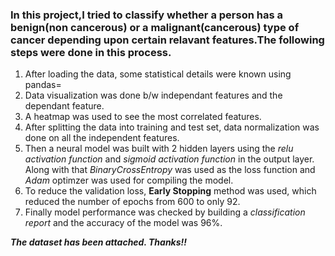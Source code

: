 <h3> In this project,I tried to classify whether a person has a benign(non cancerous) or a malignant(cancerous) type of cancer depending upon certain relavant features.The following steps were done in this process. </h3>

1. After loading the data, some statistical details were known using pandas=
2. Data visualization was done b/w independant features and the dependant feature.
3. A heatmap was used to see the most correlated features.
4. After splitting the data into training and test set, data normalization was done on all the independent features.
5. Then a neural model was built with 2 hidden layers using the _relu activation function_ and _sigmoid activation function_ in the output layer. Along with that _BinaryCrossEntropy_ was used as the loss function and _Adam_ optimzer was used for compiling the model.
6.  To reduce the validation loss, **Early Stopping** method was used, which reduced the number of epochs from 600 to only 92.
7.  Finally model performance was checked by building a _classification report_ and the accuracy of the model was 96%.

**_The dataset has been attached. Thanks!!_**
